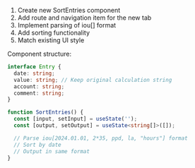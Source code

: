 1. Create new SortEntries component
2. Add route and navigation item for the new tab
3. Implement parsing of iou[] format
4. Add sorting functionality
5. Match existing UI style

Component structure:
```typescript
interface Entry {
  date: string;
  value: string; // Keep original calculation string
  account: string;
  comment: string;
}

function SortEntries() {
  const [input, setInput] = useState('');
  const [output, setOutput] = useState<string[]>([]);

  // Parse iou[2024.01.01, 2*35, ppd, la, "hours"] format
  // Sort by date
  // Output in same format
}
```